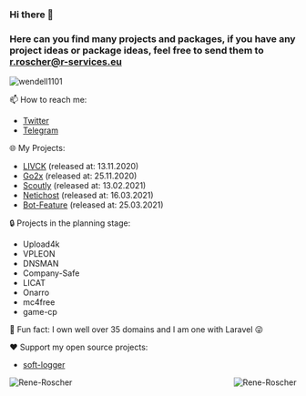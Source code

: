 ### Hi there 👋
### Here can you find many projects and packages, if you have any project ideas or package ideas, feel free to send them to r.roscher@r-services.eu

<p align="left"> <img src="https://komarev.com/ghpvc/?username=Rene-Roscher&label=Profile%20views&color=0e75b6&style=flat" alt="wendell1101" /> </p>

📫 How to reach me:

- [Twitter](https://twitter.com/InFeCtedEv_)
- [Telegram](https://t.me/rroscher)

🌐 My Projects:

- [LIVCK](https://livck.com) (released at: 13.11.2020)
- [Go2x](https://go2x.link) (released at: 25.11.2020)
- [Scoutly](https://scoutly.de) (released at: 13.02.2021)
- [Netichost](https://netichost.com) (released at: 16.03.2021)
- [Bot-Feature](https://bot-feature.com) (released at: 25.03.2021)

🔒 Projects in the planning stage:

- Upload4k
- VPLEON
- DNSMAN
- Company-Safe
- LICAT
- Onarro
- mc4free
- game-cp

🔭 Fun fact: I own well over 35 domains and I am one with Laravel 😜


❤️ Support my open source projects:
- [soft-logger](https://github.com/Rene-Roscher/soft-logger)

<p align="center">
    <img align="left" src=https://github-readme-stats.vercel.app/api?username=Rene-Roscher&show_icons=true alt=Rene-Roscher />
    <img align="right" src="https://github-readme-stats.vercel.app/api/top-langs/?username=rene-roscher&layout=compact" alt="Rene-Roscher" />
</p>
